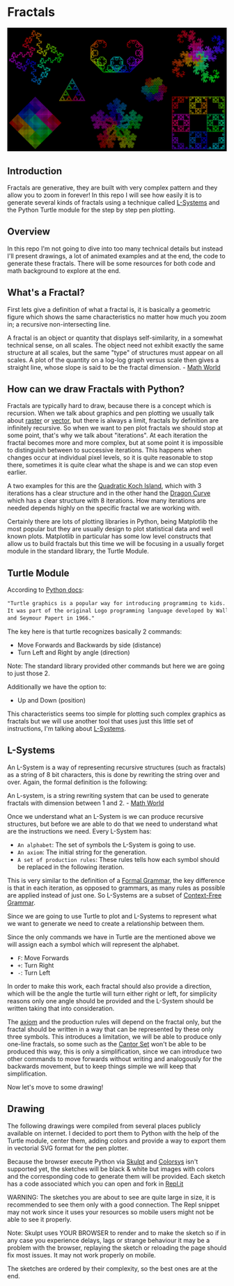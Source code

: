 # Fractals

![Alternate text](pics\fractals.PNG)

## Introduction

Fractals are generative, they are built with very complex pattern and they allow you to zoom in forever! In this repo I will see how easily it is to generate several kinds of fractals using a technique called [L-Systems](https://en.wikipedia.org/wiki/L-system) and the Python Turtle module for the step by step pen plotting.

## Overview

In this repo I'm not going to dive into too many technical details but instead I'll present drawings, a lot of animated examples and at the end, the code to generate these fractals. There will be some resources for both code and math background to explore at the end.

## What's a Fractal?

First lets give a definition of what a fractal is, it is basically a geometric figure which shows the same characteristics no matter how much you zoom in; a recursive non-intersecting line.

A fractal is an object or quantity that displays self-similarity, in a somewhat technical sense, on all scales. The object need not exhibit exactly the same structure at all scales, but the same "type" of structures must appear on all scales. A plot of the quantity on a log-log graph versus scale then gives a straight line, whose slope is said to be the fractal dimension. - [Math World](https://mathworld.wolfram.com/Fractal.html)

## How can we draw Fractals with Python?

Fractals are typically hard to draw, because there is a concept which is recursion. When we talk about graphics and pen plotting we usually talk about [raster](https://en.wikipedia.org/wiki/Raster_graphics) or [vector](https://en.wikipedia.org/wiki/Vector_graphics), but there is always a limit, fractals by definition are infinitely recursive. So when we want to pen plot fractals we should stop at some point, that's why we talk about "iterations". At each iteration the fractal becomes more and more complex, but at some point it is impossible to distinguish between to successive iterations. This happens when changes occur at individual pixel levels, so it is quite reasonable to stop there, sometimes it is quite clear what the shape is and we can stop even earlier.

A two examples for this are the [Quadratic Koch Island](https://en.wikipedia.org/wiki/Koch_snowflake), which with 3 iterations has a clear structure and in the other hand the [Dragon Curve](https://en.wikipedia.org/wiki/Dragon_curve) which has a clear structure with 8 iterations. How many iterations are needed depends highly on the specific fractal we are working with.

Certainly there are lots of plotting libraries in Python, being Matplotlib the most popular but they are usually design to plot statistical data and well known plots. Matplotlib in particular has some low level constructs that allow us to build fractals but this time we will be focusing in a usually forget module in the standard library, the Turtle Module.

## Turtle Module

According to [Python docs](https://docs.python.org/3.6/library/turtle.html):

```txt
"Turtle graphics is a popular way for introducing programming to kids.
It was part of the original Logo programming language developed by Wally Feurzig
and Seymour Papert in 1966."
```

The key here is that turtle recognizes basically 2 commands:

* Move Forwards and Backwards by side (distance)
* Turn Left and Right by angle (direction)

Note: The standard library provided other commands but here we are going to just those 2.

Additionally we have the option to:

* Up and Down (position)

This characteristics seems too simple for plotting such complex graphics as fractals but we will use another tool that uses just this little set of instructions, I'm talking about [L-Systems](https://en.wikipedia.org/wiki/L-system).

## L-Systems

An L-System is a way of representing recursive structures (such as fractals) as a string of 8 bit characters, this is done by rewriting the string over and over. Again, the formal definition is the following:

An L-system, is a string rewriting system that can be used to generate fractals with dimension between 1 and 2. - [Math World](https://mathworld.wolfram.com/LindenmayerSystem.html)

Once we understand what an L-System is we can produce recursive structures, but before we are able to do that we need to understand what are the instructions we need. Every L-System has:

* `An alphabet`: The set of symbols the L-System is going to use.
* `An axiom`: The initial string for the generation.
* `A set of production rules`: These rules tells how each symbol should be replaced in the following iteration.

This is very similar to the definition of a [Formal Grammar](https://en.wikipedia.org/wiki/Formal_grammar), the key difference is that in each iteration, as opposed to grammars, as many rules as possible are applied instead of just one. So L-Systems are a subset of [Context-Free Grammar](https://en.wikipedia.org/wiki/Context-free_grammar).

Since we are going to use Turtle to plot and L-Systems to represent what we want to generate we need to create a relationship between them.

Since the only commands we have in Turtle are the mentioned above we will assign each a symbol which will represent the alphabet.

* `F`: Move Forwards
* `+`: Turn Right
* `-`: Turn Left

In order to make this work, each fractal should also provide a direction, which will be the angle the turtle will turn either right or left, for simplicity reasons only one angle should be provided and the L-System should be written taking that into consideration.

The [axiom](https://en.wikipedia.org/wiki/Axiom) and the production rules will depend on the fractal only, but the fractal should be written in a way that can be represented by these only three symbols. This introduces a limitation, we will be able to produce only one-line fractals, so some such as the [Cantor Set](https://en.wikipedia.org/wiki/Cantor_set) won't be able to be produced this way, this is only a simplification, since we can introduce two other commands to move forwards without writing and analogously for the backwards movement, but to keep things simple we will keep that simplification.

Now let's move to some drawing!

## Drawing

The following drawings were compiled from several places publicly available on internet. I decided to port them to Python with the help of the Turtle module, center them, adding colors and provide a way to export them in vectorial SVG format for the pen plotter.

Because the browser execute Python via [Skulpt](https://skulpt.org/) and [Colorsys](https://docs.python.org/3/library/colorsys.html) isn't supported yet, the sketches will be black & white but images with colors and the corresponding code to generate them will be provided. Each sketch has a code associated which you can open and fork in [Repl.it](https://replit.com/)

WARNING: The sketches you are about to see are quite large in size, it is recommended to see them only with a good connection. The Repl snippet may not work since it uses your resources so mobile users might not be able to see it properly.

Note: Skulpt uses YOUR BROWSER to render and to make the sketch so if in any case you experience delays, lags or strange behaviour it may be a problem with the browser, replaying the sketch or reloading the page should fix most issues. It may not work properly on mobile.

The sketches are ordered by their complexity, so the best ones are at the end.